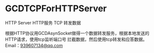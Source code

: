 # GCDTCPForHTTPServer
HTTP Server HTTP服务 TCP 转发数据

根据HTTP协议用GCDAsynSocket做得一个数据转发服务，根据本地发送的HTTP请求，使用tcp监听端口号
拦截数据，然后使用tcp转发和应答数据。Email：939607134@qq.com
